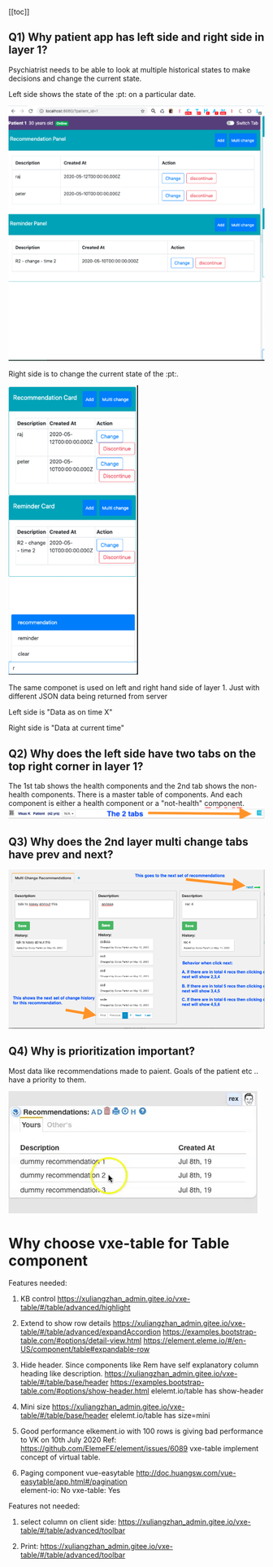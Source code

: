 [[toc]]

## Q1) Why patient app has left side and right side in layer 1?

Psychiatrist needs to be able to look at multiple historical states to make decisions and change the current state.

Left side shows the state of the :pt: on a particular date.

![state-of-patient](./images/state-of-patient-on-a-specific-date.png)

Right side is to change the current state of the :pt:.

![Change state of patient](./images/change-state-of-the-patient.png)

The same componet is used on left and right hand side of layer 1. Just with different JSON data being returned from server

Left side is "Data as on time X"

Right side is "Data at current time"

## Q2) Why does the left side have two tabs on the top right corner in layer 1?

The 1st tab shows the health components and the 2nd tab shows the non-health components. There is a master table of components. And each component is either a health component or a "not-health" component.
![patient file](./images/two-tabs-in-the-header.png)

## Q3) Why does the 2nd layer multi change tabs have prev and next?

![patient file](./images/page-in-2nd-layer.png)

## Q4) Why is prioritization important?

Most data like recommendations made to paient. Goals of the patient etc .. have a priority to them.

![patient file](./images/rex-ordering-demo.gif)

# Why choose vxe-table for Table component

Features needed:

1. KB control
   https://xuliangzhan_admin.gitee.io/vxe-table/#/table/advanced/highlight

2. Extend to show row details
   https://xuliangzhan_admin.gitee.io/vxe-table/#/table/advanced/expandAccordion
   https://examples.bootstrap-table.com/#options/detail-view.html
   https://element.eleme.io/#/en-US/component/table#expandable-row

3. Hide header. Since components like Rem have self explanatory column heading like description.
   https://xuliangzhan_admin.gitee.io/vxe-table/#/table/base/header
   https://examples.bootstrap-table.com/#options/show-header.html
   elelemt.io/table has show-header

4. Mini size
   https://xuliangzhan_admin.gitee.io/vxe-table/#/table/base/header
   elelemt.io/table has size=mini

5. Good performance
   elkement.io with 100 rows is giving bad performance to VK on 10th July 2020
   Ref: https://github.com/ElemeFE/element/issues/6089
   vxe-table implement concept of virtual table.

6. Paging component
   vue-easytable
   http://doc.huangsw.com/vue-easytable/app.html#/pagination  
   element-io: No
   vxe-table: Yes

Features not needed:

1. select column on client side:
   https://xuliangzhan_admin.gitee.io/vxe-table/#/table/advanced/toolbar

2. Print:
   https://xuliangzhan_admin.gitee.io/vxe-table/#/table/advanced/toolbar
